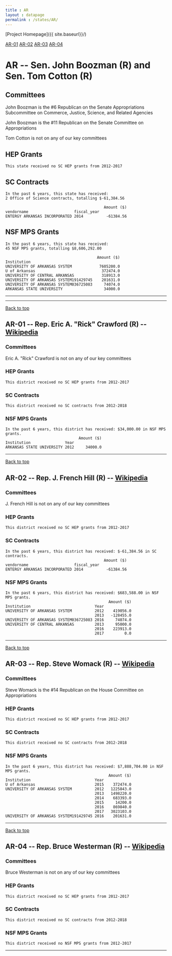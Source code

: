 ```yaml
---
title : AR
layout : datapage
permalink : /states/AR/
---
```

<a name="top"></a>
[Project Homepage]({{ site.baseurl}}/)


[AR-01](#AR-01)  [AR-02](#AR-02)  [AR-03](#AR-03)  [AR-04](#AR-04)  

# AR -- Sen. John Boozman (R) and  Sen. Tom Cotton (R)
## Committees
John Boozman is the #6 Republican on the Senate Appropriations Subcommittee on Commerce, Justice, Science, and Related Agencies 

John Boozman is the #11 Republican on the Senate Committee on Appropriations 

Tom Cotton is not on any of our key committees 

## HEP Grants
```
This state received no SC HEP grants from 2012-2017
```
## SC Contracts
```
In the past 6 years, this state has received:
2 Office of Science contracts, totalling $-61,384.56
 
                                           Amount ($)
vendorname                    fiscal_year            
ENTERGY ARKANSAS INCORPORATED 2014          -61384.56
```
## NSF MPS Grants
```
In the past 6 years, this state has received:
45 NSF MPS grants, totalling $8,606,292.00
 
                                        Amount ($)
Institution                                       
UNIVERSITY OF ARKANSAS SYSTEM            7605200.0
U of Arkansas                             372474.0
UNIVERSITY OF CENTRAL ARKANSAS            318913.0
UNIVERSITY OF ARKANSAS SYSTEM191429745    201631.0
UNIVERSITY OF ARKANSAS SYSTEM036725083     74074.0
ARKANSAS STATE UNIVERSITY                  34000.0
```
---
---
<a name="AR-01"></a>
[Back to top](#top)
## AR-01 -- Rep. Eric A. "Rick" Crawford (R) -- [Wikipedia](https://en.wikipedia.org/wiki/AR-01)
### Committees
Eric A. "Rick" Crawford is not on any of our key committees 

### HEP Grants
```
This district received no SC HEP grants from 2012-2017
```
### SC Contracts
```
This district received no SC contracts from 2012-2018
```
### NSF MPS Grants
```
In the past 6 years, this district has received: $34,000.00 in NSF MPS grants.
                                Amount ($)
Institution               Year            
ARKANSAS STATE UNIVERSITY 2012     34000.0
```
---
<a name="AR-02"></a>
[Back to top](#top)
## AR-02 -- Rep. J. French Hill (R) -- [Wikipedia](https://en.wikipedia.org/wiki/AR-02)
### Committees
J. French Hill is not on any of our key committees 

### HEP Grants
```
This district received no SC HEP grants from 2012-2017
```
### SC Contracts
```
In the past 6 years, this district has received: $-61,384.56 in SC contracts.
                                           Amount ($)
vendorname                    fiscal_year            
ENTERGY ARKANSAS INCORPORATED 2014          -61384.56
```
### NSF MPS Grants
```
In the past 6 years, this district has received: $683,588.00 in NSF MPS grants.
                                             Amount ($)
Institution                            Year            
UNIVERSITY OF ARKANSAS SYSTEM          2012    419056.0
                                       2013   -128455.0
UNIVERSITY OF ARKANSAS SYSTEM036725083 2016     74074.0
UNIVERSITY OF CENTRAL ARKANSAS         2013     95000.0
                                       2016    223913.0
                                       2017         0.0
```
---
<a name="AR-03"></a>
[Back to top](#top)
## AR-03 -- Rep. Steve Womack (R) -- [Wikipedia](https://en.wikipedia.org/wiki/AR-03)
### Committees
Steve Womack is the #14 Republican on the House Committee on Appropriations 

### HEP Grants
```
This district received no SC HEP grants from 2012-2017
```
### SC Contracts
```
This district received no SC contracts from 2012-2018
```
### NSF MPS Grants
```
In the past 6 years, this district has received: $7,888,704.00 in NSF MPS grants.
                                             Amount ($)
Institution                            Year            
U of Arkansas                          2015    372474.0
UNIVERSITY OF ARKANSAS SYSTEM          2012   1225843.0
                                       2013   1498220.0
                                       2014    683393.0
                                       2015     14200.0
                                       2016    869840.0
                                       2017   3023103.0
UNIVERSITY OF ARKANSAS SYSTEM191429745 2016    201631.0
```
---
<a name="AR-04"></a>
[Back to top](#top)
## AR-04 -- Rep. Bruce Westerman (R) -- [Wikipedia](https://en.wikipedia.org/wiki/AR-04)
### Committees
Bruce Westerman is not on any of our key committees 

### HEP Grants
```
This district received no SC HEP grants from 2012-2017
```
### SC Contracts
```
This district received no SC contracts from 2012-2018
```
### NSF MPS Grants
```
This district received no NSF MPS grants from 2012-2017
```
---
